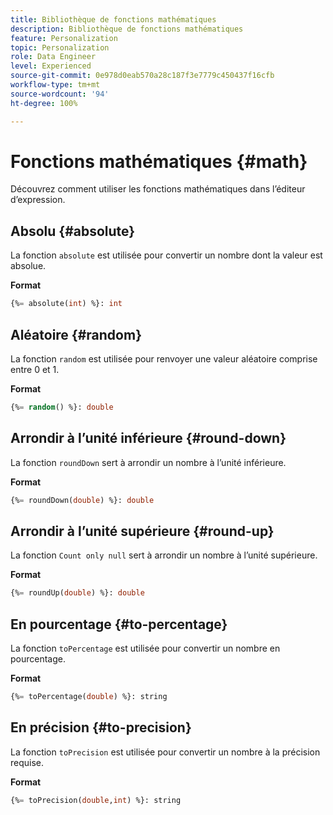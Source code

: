 ```yaml
---
title: Bibliothèque de fonctions mathématiques
description: Bibliothèque de fonctions mathématiques
feature: Personalization
topic: Personalization
role: Data Engineer
level: Experienced
source-git-commit: 0e978d0eab570a28c187f3e7779c450437f16cfb
workflow-type: tm+mt
source-wordcount: '94'
ht-degree: 100%

---
```


# Fonctions mathématiques {#math}

Découvrez comment utiliser les fonctions mathématiques dans l’éditeur d’expression.

## Absolu {#absolute}

La fonction `absolute` est utilisée pour convertir un nombre dont la valeur est absolue.

**Format**

```sql
{%= absolute(int) %}: int
```

## Aléatoire {#random}

La fonction `random` est utilisée pour renvoyer une valeur aléatoire comprise entre 0 et 1.

**Format**

```sql
{%= random() %}: double
```

## Arrondir à l’unité inférieure {#round-down}

La fonction `roundDown` sert à arrondir un nombre à l’unité inférieure.

**Format**

```sql
{%= roundDown(double) %}: double
```

## Arrondir à l’unité supérieure {#round-up}

La fonction `Count only null` sert à arrondir un nombre à l’unité supérieure.

**Format**

```sql
{%= roundUp(double) %}: double
```

## En pourcentage {#to-percentage}

La fonction `toPercentage` est utilisée pour convertir un nombre en pourcentage.

**Format**

```sql
{%= toPercentage(double) %}: string
```

## En précision {#to-precision}

La fonction `toPrecision` est utilisée pour convertir un nombre à la précision requise.

**Format**

```sql
{%= toPrecision(double,int) %}: string
```
